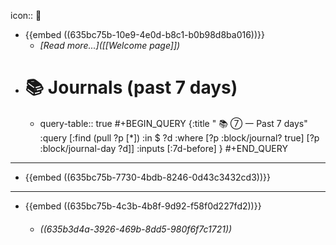 icon:: 

- {{embed ((635bc75b-10e9-4e0d-b8c1-b0b98d8ba016))}}
	- *[Read more...]([[Welcome page]])*
- #  📚 **Journals** (past 7 days)
	- query-table:: true
	  #+BEGIN_QUERY
	  {:title " 📚 ⑦ 一 Past 7 days"
	   :query [:find (pull ?p [*])
	           :in $ ?d
	           :where
	           [?p :block/journal? true]
	           [?p :block/journal-day ?d]]
	   :inputs [:7d-before]
	  }
	  #+END_QUERY
- ---
- {{embed ((635bc75b-7730-4bdb-8246-0d43c3432cd3))}}
- ---
- {{embed ((635bc75b-4c3b-4b8f-9d92-f58f0d227fd2))}}
	- ###### ((635b3d4a-3926-469b-8dd5-980f6f7c1721))